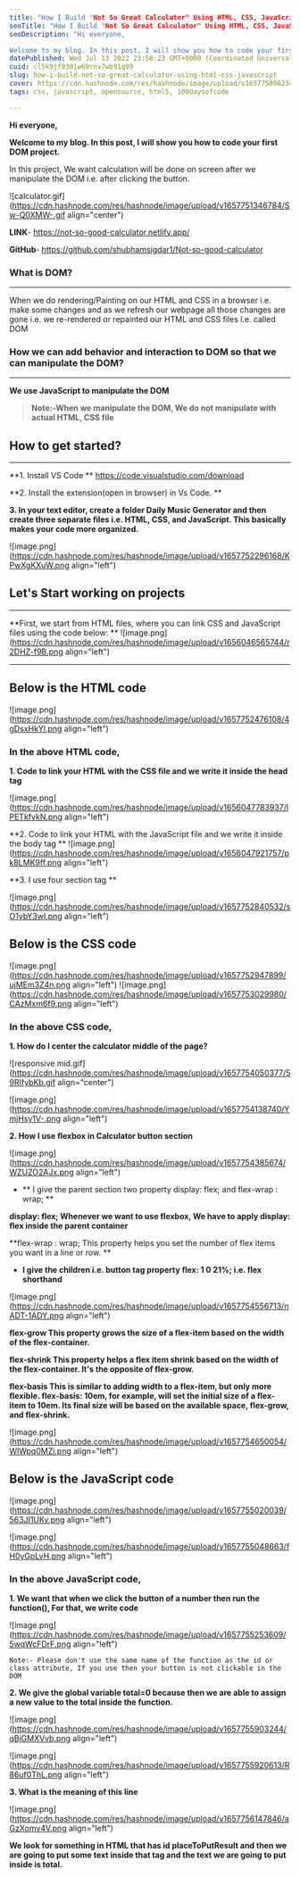 ```yaml
---
title: "How I Build "Not So Great Calculator" Using HTML, CSS, JavaScript"
seoTitle: "How I Build "Not So Great Calculator" Using HTML, CSS, JavaScript"
seoDescription: "Hi everyone,

Welcome to my blog. In this post, I will show you how to code your first DOM project."
datePublished: Wed Jul 13 2022 23:58:23 GMT+0000 (Coordinated Universal Time)
cuid: cl5k9jf9301w69rnv7wb91q99
slug: how-i-build-not-so-great-calculator-using-html-css-javascript
cover: https://cdn.hashnode.com/res/hashnode/image/upload/v1657750982345/LaQHP_Egn.png
tags: css, javascript, opensource, html5, 100daysofcode

---
```


**Hi everyone,**

**Welcome to my blog. In this post, I will show you how to code your first DOM project.**

In this project, We want calculation will be done on screen after we manipulate the DOM i.e. after clicking the button.

![calculator.gif](https://cdn.hashnode.com/res/hashnode/image/upload/v1657751346784/Sw-Q0XMW-.gif align="center")

**LINK**- https://not-so-good-calculator.netlify.app/

**GitHub**- https://github.com/shubhamsigdar1/Not-so-good-calculator

### What is DOM?
****
When we do rendering/Painting on our HTML and CSS in a browser i.e. make some changes and as we refresh our webpage all those changes are gone i.e. we re-rendered or repainted our HTML and CSS files i.e. called DOM

### How we can add behavior and interaction to DOM so that we can manipulate the DOM?
****
**We use JavaScript to manipulate the DOM**

> **Note:-When we manipulate the DOM, We do not manipulate with actual HTML, CSS file**

## How to get started?
****

**1. Install VS Code
**
https://code.visualstudio.com/download

**2. Install the extension(open in browser) in Vs Code.
**

**3. In your text editor, create a folder Daily Music Generator and then create three separate files i.e. HTML, CSS, and JavaScript. This basically makes your code more organized.**

![image.png](https://cdn.hashnode.com/res/hashnode/image/upload/v1657752296168/KPwXgKXuW.png align="left")

## Let's Start working on projects
****
**First, we start from HTML files, where you can link CSS and JavaScript files using the code below:
**
![image.png](https://cdn.hashnode.com/res/hashnode/image/upload/v1656046565744/r2DHZ-f9B.png align="left")

****

## Below is the HTML code

![image.png](https://cdn.hashnode.com/res/hashnode/image/upload/v1657752476108/4gDsxHkYl.png align="left")

### In the above HTML code, 
**1. Code to link your HTML with the CSS file and we write it inside the head tag**

![image.png](https://cdn.hashnode.com/res/hashnode/image/upload/v1656047783937/lPETkfvkN.png align="left")

**2. Code to link your HTML with the JavaScript file and we write it inside the body tag
**
![image.png](https://cdn.hashnode.com/res/hashnode/image/upload/v1656047921757/pk8LMK9ff.png align="left")

**3. I use four section tag **

![image.png](https://cdn.hashnode.com/res/hashnode/image/upload/v1657752840532/sO1ybY3wI.png align="left")

## Below is the CSS code

![image.png](https://cdn.hashnode.com/res/hashnode/image/upload/v1657752947899/ujMEm3Z4n.png align="left")
![image.png](https://cdn.hashnode.com/res/hashnode/image/upload/v1657753029980/CAzMxm6f9.png align="left")

### In the above CSS code,

**1. How do I center the calculator middle of the page?**

![responsive mid.gif](https://cdn.hashnode.com/res/hashnode/image/upload/v1657754050377/59RIfybKb.gif align="center")

![image.png](https://cdn.hashnode.com/res/hashnode/image/upload/v1657754138740/YmjHsy1V-.png align="left")

**2. How I use flexbox in Calculator button section**
  
![image.png](https://cdn.hashnode.com/res/hashnode/image/upload/v1657754385674/WZUZO2AJx.png align="left")

- ** I give the parent section two property display: flex; and flex-wrap : wrap; 
**

**display: flex;
Whenever we want to use flexbox, We have to apply display: flex inside the parent container**

**flex-wrap : wrap;
This property helps you set the number of flex items you want in a line or row.
**

-  **I give the children i.e. button tag property flex: 1 0 21%; i.e. flex shorthand**

![image.png](https://cdn.hashnode.com/res/hashnode/image/upload/v1657754556713/nADT-1ADY.png align="left")

**flex-grow
This property grows the size of a flex-item based on the width of the flex-container.**

**flex-shrink
This property helps a flex item shrink based on the width of the flex-container. It's the opposite of flex-grow.**

**flex-basis
This is similar to adding width to a flex-item, but only more flexible. flex-basis: 10em, for example, will set the initial size of a flex-item to 10em. Its final size will be based on the available space, flex-grow, and flex-shrink.**

![image.png](https://cdn.hashnode.com/res/hashnode/image/upload/v1657754650054/WlWpq0MZi.png align="left")

## Below is the JavaScript code

![image.png](https://cdn.hashnode.com/res/hashnode/image/upload/v1657755020039/563JI1UKv.png align="left")

![image.png](https://cdn.hashnode.com/res/hashnode/image/upload/v1657755048663/fH0yGpLvH.png align="left")

### In the above JavaScript code,

**1. We want that  when we click the button of a number then run the function(), For that, we write code**

![image.png](https://cdn.hashnode.com/res/hashnode/image/upload/v1657755253609/5wqWcFDrF.png align="left")
```
Note:- Please don't use the same name of the function as the id or class attribute, If you use then your button is not clickable in the DOM
```

**2. We give the global variable total=0 because then we are able to assign a new value to the total inside the function.**

![image.png](https://cdn.hashnode.com/res/hashnode/image/upload/v1657755903244/qBjGMXVvb.png align="left")

![image.png](https://cdn.hashnode.com/res/hashnode/image/upload/v1657755920613/R86uf0ThL.png align="left")

**3. What is the meaning of this line**

![image.png](https://cdn.hashnode.com/res/hashnode/image/upload/v1657756147846/aGzXomv4V.png align="left")

**We look for something in HTML that has id placeToPutResult and then we are going to put some text inside that tag and the text we are going to put inside is total.**